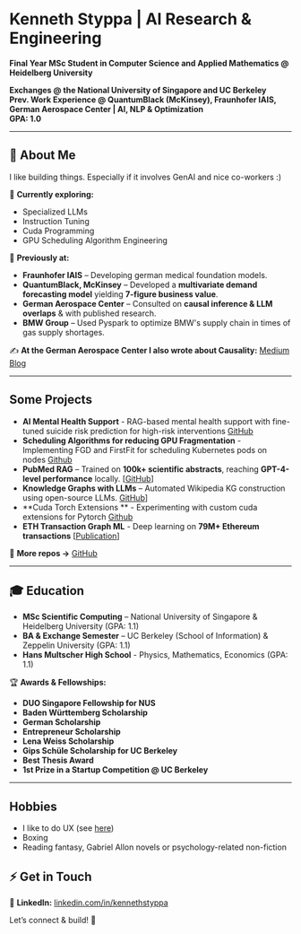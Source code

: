 
# Kenneth Styppa | AI Research & Engineering

**Final Year MSc Student in Computer Science and Applied Mathematics @ Heidelberg University**

**Exchanges @ the National University of Singapore and UC Berkeley**  
**Prev. Work Experience @ QuantumBlack (McKinsey), Fraunhofer IAIS, German Aerospace Center | AI, NLP & Optimization**  
**GPA: 1.0**

---

## 👋 About Me  
I like building things. Especially if it involves GenAI and nice co-workers :) 

📌 **Currently exploring:**  
- Specialized LLMs 
- Instruction Tuning
- Cuda Programming
- GPU Scheduling Algorithm Engineering 

🔬 **Previously at:** 
- **Fraunhofer IAIS** – Developing german medical foundation models.
- **QuantumBlack, McKinsey** – Developed a **multivariate demand forecasting model** yielding **7-figure business value**.   
- **German Aerospace Center** – Consulted on **causal inference & LLM overlaps** & with published research.
- **BMW Group** – Used Pyspark to optimize BMW's supply chain in times of gas supply shortages.

✍️ **At the German Aerospace Center I also wrote about Causality:** [Medium Blog](https://medium.com/causality-in-data-science)  

---

## Some Projects  
- **AI Mental Health Support** - RAG-based mental health support with fine-tuned suicide risk prediction for high-risk interventions [GitHub](https://github.com/kennethSty/mentalAI)
- **Scheduling Algorithms for reducing GPU Fragmentation** - Implementing FGD and FirstFit for scheduling Kubernetes pods on nodes [Github](https://github.com/kennethSty/gpu_scheduling)
- **PubMed RAG** – Trained on **100k+ scientific abstracts**, reaching **GPT-4-level performance** locally. [[GitHub](https://github.com/KennyLoRI/pubMedNLP)]
- **Knowledge Graphs with LLMs** – Automated Wikipedia KG construction using open-source LLMs. [GitHub](https://github.com/KennyLoRI/knowledgeGraph)]
- **Cuda Torch Extensions ** - Experimenting with custom cuda extensions for Pytorch [Github](https://github.com/kennethSty/custom_cuda_extensions)
- **ETH Transaction Graph ML** - Deep learning on **79M+ Ethereum transactions** [[Publication](https://www.sciencedirect.com/science/article/abs/pii/S0957417423003354)]  

🔗 **More repos →** [GitHub](https://github.com/kennethSty)  

---

## 🎓 Education  
- **MSc Scientific Computing** – National University of Singapore & Heidelberg University (GPA: 1.1)  
- **BA & Exchange Semester** – UC Berkeley (School of Information) & Zeppelin University (GPA: 1.1)
- **Hans Multscher High School** - Physics, Mathematics, Economics (GPA: 1.1)

🏆 **Awards & Fellowships:**  
- **DUO Singapore Fellowship for NUS** 
- **Baden Württemberg Scholarship** 
- **German Scholarship** 
- **Entrepreneur Scholarship** 
- **Lena Weiss Scholarship**
- **Gips Schüle Scholarship for UC Berkeley** 
- **Best Thesis Award** 
- **1st Prize in a Startup Competition @ UC Berkeley** 

---

## Hobbies 
- I like to do UX (see [here](https://drive.google.com/drive/folders/1NEDUxIFUX_vH8s3rGQLdd-58Xe62Zj_3?usp=sharing))
- Boxing
- Reading fantasy, Gabriel Allon novels or psychology-related non-fiction

## ⚡ Get in Touch  
💼 **LinkedIn:** [linkedin.com/in/kennethstyppa](https://www.linkedin.com/in/kennethstyppa)  

Let’s connect & build! 🚀
